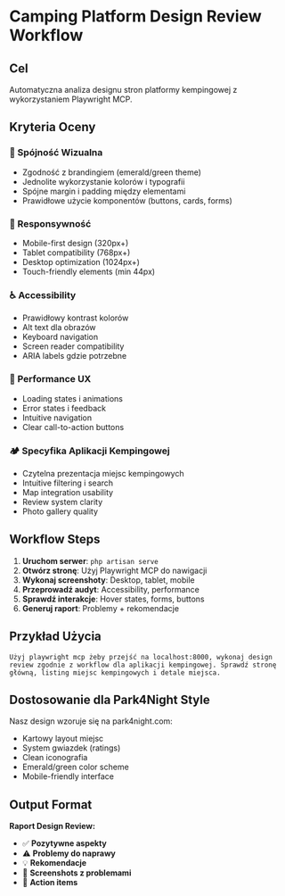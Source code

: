 # Camping Platform Design Review Workflow

## Cel
Automatyczna analiza designu stron platformy kempingowej z wykorzystaniem Playwright MCP.

## Kryteria Oceny

### 🎨 Spójność Wizualna
- Zgodność z brandingiem (emerald/green theme)
- Jednolite wykorzystanie kolorów i typografii
- Spójne margin i padding między elementami
- Prawidłowe użycie komponentów (buttons, cards, forms)

### 📱 Responsywność
- Mobile-first design (320px+)
- Tablet compatibility (768px+) 
- Desktop optimization (1024px+)
- Touch-friendly elements (min 44px)

### ♿ Accessibility
- Prawidłowy kontrast kolorów
- Alt text dla obrazów
- Keyboard navigation
- Screen reader compatibility
- ARIA labels gdzie potrzebne

### 🚀 Performance UX
- Loading states i animations
- Error states i feedback
- Intuitive navigation
- Clear call-to-action buttons

### 🏕️ Specyfika Aplikacji Kempingowej
- Czytelna prezentacja miejsc kempingowych
- Intuitive filtering i search
- Map integration usability
- Review system clarity
- Photo gallery quality

## Workflow Steps

1. **Uruchom serwer**: `php artisan serve`
2. **Otwórz stronę**: Użyj Playwright MCP do nawigacji
3. **Wykonaj screenshoty**: Desktop, tablet, mobile
4. **Przeprowadź audyt**: Accessibility, performance
5. **Sprawdź interakcje**: Hover states, forms, buttons
6. **Generuj raport**: Problemy + rekomendacje

## Przykład Użycia

```
Użyj playwright mcp żeby przejść na localhost:8000, wykonaj design review zgodnie z workflow dla aplikacji kempingowej. Sprawdź stronę główną, listing miejsc kempingowych i detale miejsca.
```

## Dostosowanie dla Park4Night Style

Nasz design wzoruje się na park4night.com:
- Kartowy layout miejsc
- System gwiazdek (ratings)
- Clean iconografia
- Emerald/green color scheme
- Mobile-friendly interface

## Output Format

**Raport Design Review:**
- ✅ **Pozytywne aspekty**
- ⚠️ **Problemy do naprawy** 
- 💡 **Rekomendacje**
- 📸 **Screenshots z problemami**
- 🎯 **Action items**